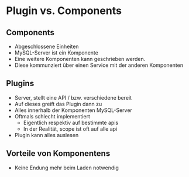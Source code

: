 # Plugin vs. Components 

## Components 
 
  * Abgeschlossene Einheiten
  * MySQL-Server ist ein Komponente
  * Eine weitere Komponenten kann geschrieben werden.
  * Diese kommunziert über einen Service mit der anderen Komponenten 

## Plugins 

  * Server, stellt eine API / bzw. verschiedene bereit 
  * Auf dieses greift das Plugin dann zu 
  * Alles innerhalb der Komponenten MySQL-Server 
  * Oftmals schlecht implementiert 
    * Eigentlich respektiv auf bestimmte apis 
    * In der Realität, scope ist oft auf alle api 
  * Plugin kann alles auslesen 

## Vorteile von Komponentens 

  * Keine Endung mehr beim Laden notwendig 

